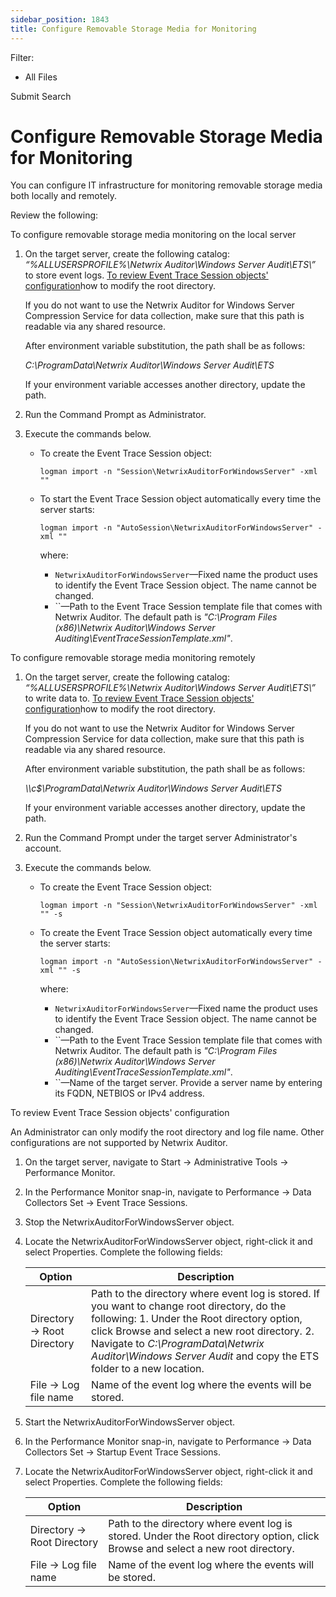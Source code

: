```yaml
---
sidebar_position: 1843
title: Configure Removable Storage Media for Monitoring
---
```


Filter: 

* All Files

Submit Search

# Configure Removable Storage Media for Monitoring

You can configure IT infrastructure for monitoring removable storage media both locally and remotely.

Review the following:

To configure removable storage media monitoring on the local server

1. On the target server, create the following catalog: *“%ALLUSERSPROFILE%\Netwrix Auditor\Windows Server Audit\ETS\”* to store event logs. [To review Event Trace Session objects' configuration](#Review_Configuration)how to modify the root directory.

   If you do not want to use the Netwrix Auditor for Windows Server Compression Service for data collection, make sure that this path is readable via any shared resource.

   After environment variable substitution, the path shall be as follows:

   *C:\ProgramData\Netwrix Auditor\Windows Server Audit\ETS*

   If your environment variable accesses another directory, update the path.
2. Run the Command Prompt as Administrator.
3. Execute the commands below.

   * To create the Event Trace Session object:

     `logman import -n "Session\NetwrixAuditorForWindowsServer" -xml ""`
   * To start the Event Trace Session object automatically every time the server starts:

     `logman import -n "AutoSession\NetwrixAuditorForWindowsServer" -xml ""`

     where:

     * `NetwrixAuditorForWindowsServer`—Fixed name the product uses to identify the Event Trace Session object. The name cannot be changed.
     * ``—Path to the Event Trace Session template file that comes with Netwrix Auditor. The default path is *"C:\Program Files (x86)\Netwrix Auditor\Windows Server Auditing\EventTraceSessionTemplate.xml"*.

To configure removable storage media monitoring remotely

1. On the target server, create the following catalog: *“%ALLUSERSPROFILE%\Netwrix Auditor\Windows Server Audit\ETS\”* to write data to. [To review Event Trace Session objects' configuration](#Review_Configuration)how to modify the root directory.

   If you do not want to use the Netwrix Auditor for Windows Server Compression Service for data collection, make sure that this path is readable via any shared resource.

   After environment variable substitution, the path shall be as follows:

   *\\\c$\ProgramData\Netwrix Auditor\Windows Server Audit\ETS*

   If your environment variable accesses another directory, update the path.
2. Run the Command Prompt under the target server Administrator's account.
3. Execute the commands below.

   * To create the Event Trace Session object:

     `logman import -n "Session\NetwrixAuditorForWindowsServer" -xml "" -s `
   * To create the Event Trace Session object automatically every time the server starts:

     `logman import -n "AutoSession\NetwrixAuditorForWindowsServer" -xml "" -s `

     where:

     * `NetwrixAuditorForWindowsServer`—Fixed name the product uses to identify the Event Trace Session object. The name cannot be changed.
     * ``—Path to the Event Trace Session template file that comes with Netwrix Auditor. The default path is *"C:\Program Files (x86)\Netwrix Auditor\Windows Server Auditing\EventTraceSessionTemplate.xml"*.
     * ``—Name of the target server. Provide a server name by entering its FQDN, NETBIOS or IPv4 address.

To review Event Trace Session objects' configuration

An Administrator can only modify the root directory and log file name. Other configurations are not supported by Netwrix Auditor.

1. On the target server, navigate to Start → Administrative Tools → Performance Monitor.
2. In the Performance Monitor snap-in, navigate to Performance → Data Collectors Set → Event Trace Sessions.
3. Stop the NetwrixAuditorForWindowsServer object.
4. Locate the NetwrixAuditorForWindowsServer object, right-click it and select Properties. Complete the following fields:

   | Option | Description |
   | --- | --- |
   | Directory → Root Directory | Path to the directory where event log is stored. If you want to change root directory, do the following:  1. Under the Root directory option, click Browse and select a new root directory. 2. Navigate to *C:\ProgramData\Netwrix Auditor\Windows Server Audit* and copy the ETS folder to a new location. |
   | File → Log file name | Name of the event log where the events will be stored. |
5. Start the NetwrixAuditorForWindowsServer object.
6. In the Performance Monitor snap-in, navigate to Performance → Data Collectors Set → Startup Event Trace Sessions.
7. Locate the NetwrixAuditorForWindowsServer object, right-click it and select Properties. Complete the following fields:

   | Option | Description |
   | --- | --- |
   | Directory → Root Directory | Path to the directory where event log is stored. Under the Root directory option, click Browse and select a new root directory. |
   | File → Log file name | Name of the event log where the events will be stored. |
